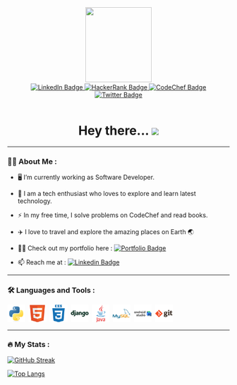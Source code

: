 <!-- Created By Anubhav Verma -->

<div id="header" align="center">
  <img src="https://media.giphy.com/media/gjrYDwbjnK8x36xZIO/giphy.gif" width="150" height="170"/>
</div>

<div id="badges" align="center">
  <a href="https://www.linkedin.com/in/iam-anubhav">
    <img src="https://img.shields.io/badge/linkedin-%230077B5.svg?style=for-the-badge&logo=linkedin&logoColor=white" alt="LinkedIn Badge"/>
  </a>
  <a href="https://www.hackerrank.com/iam_anubhav">
    <img src="https://img.shields.io/badge/-Hackerrank-2EC866?style=for-the-badge&logo=HackerRank&logoColor=white" alt="HackerRank Badge"/>
  </a>
  <a href="https://www.codechef.com/users/iam_anubhav">
    <img src="https://img.shields.io/badge/CodeChef-%23964B00.svg?style=for-the-badge&logo=CodeChef&logoColor=white" alt="CodeChef Badge"/>
  </a>
  <a href="https://twitter.com/iam_anubhavv">
    <img src="https://img.shields.io/badge/Twitter-blue?style=for-the-badge&logo=twitter&logoColor=white" alt="Twitter Badge"/>
  </a>
</div>

<div align="center">
  <img src="https://komarev.com/ghpvc/?username=iam-anubhav&style=flat-square&color=blue" alt=""/>
</div>

<h1 align="center">
  Hey there...
  <img src="https://media.giphy.com/media/hvRJCLFzcasrR4ia7z/giphy.gif" width="30px"/>
</h1>

---

### 👨‍💻 About Me :

- 🖥️ I’m currently working as Software Developer.

- 🔭 I am a tech enthusiast who loves to explore and learn latest technology.

- ⚡ In my free time, I solve problems on CodeChef and read books.

- ✈️ I love to travel and explore the amazing places on Earth :earth_asia:

- 👨‍💼 Check out my portfolio here : [![Portfolio Badge](https://img.shields.io/badge/Anubhav_Verma-orange)](https://iamanubhav.me)

- 📫 Reach me at : [![Linkedin Badge](https://img.shields.io/badge/-Anubhav_Verma-blue?style=flat&logo=Linkedin&logoColor=white)](https://www.linkedin.com/in/iam-anubhav/)

---

### 🛠️ Languages and Tools :

<div>
  <img src="https://github.com/devicons/devicon/blob/master/icons/python/python-original.svg" title="Python" alt="Python"width="40" height="40"/>&nbsp;
  <img src="https://github.com/devicons/devicon/blob/master/icons/html5/html5-original.svg" title="HTML5" alt="HTML" width="40" height="40"/>&nbsp;
  <img src="https://github.com/devicons/devicon/blob/master/icons/css3/css3-plain-wordmark.svg"  title="CSS3" alt="CSS" width="40" height="40"/>&nbsp;
  <img src="https://github.com/devicons/devicon/blob/master/icons/django/django-plain-wordmark.svg" title="Django" alt="Django" width="40" height="40"/>&nbsp;
  <img src="https://github.com/devicons/devicon/blob/master/icons/java/java-original-wordmark.svg" title="Java" alt="Java" width="40" height="40"/>&nbsp;
  <img src="https://github.com/devicons/devicon/blob/master/icons/mysql/mysql-original-wordmark.svg" title="MySQL"  alt="MySQL" width="40" height="40"/>&nbsp;
  <img src="https://github.com/devicons/devicon/blob/master/icons/androidstudio/androidstudio-original-wordmark.svg" title="AndroidStudio" alt="Android Studio" width="40" height="40"/>&nbsp;
  <img src="https://github.com/devicons/devicon/blob/master/icons/git/git-original-wordmark.svg" title="Git" **alt="Git" width="40" height="40"/>
</div>

---

### 🔥 My Stats :

[![GitHub Streak](http://github-readme-streak-stats.herokuapp.com?user=iam-anubhav&theme=vision-friendly-dark)](https://git.io/streak-stats)

[![Top Langs](https://github-readme-stats.vercel.app/api/top-langs/?username=iam-anubhav&layout=compact&theme=vision-friendly-dark)](https://github.com/anuraghazra/github-readme-stats)


<!-- Created By Anubhav Verma -->
